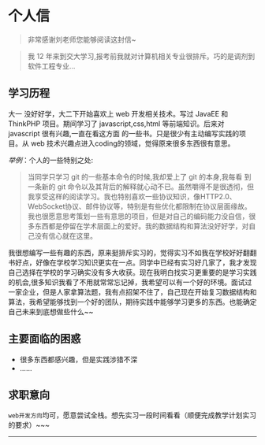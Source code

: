 个人信
====
>  非常感谢刘老师您能够阅读这封信~ 

>   我 12 年来到交大学习,报考前我就对计算机相关专业很排斥。巧的是调剂到软件工程专业...
 
 学习历程
--------------
大一 没好好学，大二下开始喜欢上 web 开发相关技术。写过 JavaEE 和 ThinkPHP 项目。期间学习了 javascript,css,html 等前端知识。后来对 javascript 很有兴趣,一直在看这方面 的一些书。只是很少有主动编写实践的项目。从 web 技术兴趣点进入coding的领域，觉得原来很多东西很有意思。 

 *举例*：个人的一些特别之处:

>当同学只学习 git 的一些基本命令的时候,我却爱上了 git 的本身,我每看 到一条新的 git 命令以及其背后的解释就心动不已。虽然嚼得不是很透彻，但我享受这样的阅读学习。我也特别喜欢一些协议知识，像HTTP2.0、WebSocket协议、邮件协议等，特别是有些优化都限制在协议层面缘故。 我也很愿意思考策划一些有意思的项目，但是对自己的编码能力没自信，很多东西都是停留在学术层面上的爱好。我的数据结构和算法没好好学，对自己没有信心就在这里。

我很想编写一些有趣的东西，原来挺排斥实习的，觉得实习不如我在学校好好翻翻书好点，好像在学校学习知识更实在一点。同学中已经有实习好几家了，我才发现自己选择在学校的学习确实没有多大收获。现在我明白找实习更重要的是学习实践的机会,很多知识我看了不用就常常忘记掉，我希望可以有一个好的环境。面试过一家企业，但是人家拿算法题，我有点招架不住了，自己现在开始复习数据结构和算法，我希望能够找到一个好的团队，期待实践中能够学习更多的东西。也能确定自己未来到底想做些什么~~

主要面临的困惑
--------------
* 很多东西都感兴趣，但是实践涉猎不深
* ......

求职意向
-----------
`web开发方向`均可，愿意尝试全栈。想先实习一段时间看看（顺便完成教学计划实习的要求）~~~

---------------------------


